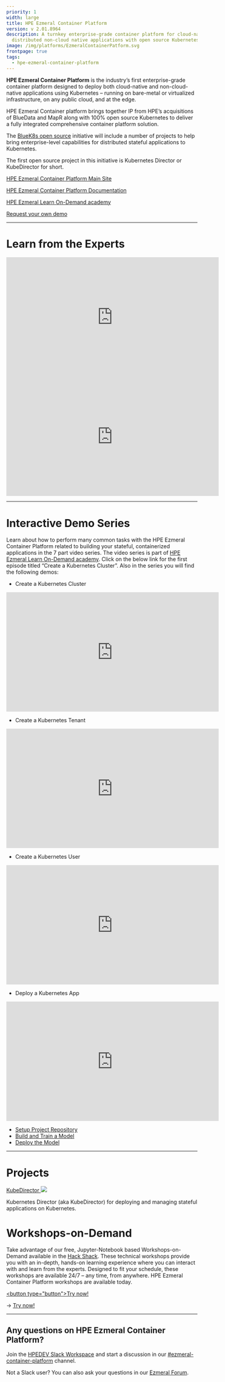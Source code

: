 ```yaml
---
priority: 1
width: large
title: HPE Ezmeral Container Platform
version: v 2.01.8964
description: A turnkey enterprise-grade container platform for cloud-native and
  distributed non-cloud native applications with open source Kubernetes.
image: /img/platforms/EzmeralContainerPatform.svg
frontpage: true
tags:
  - hpe-ezmeral-container-platform
---
```

**HPE Ezmeral Container Platform** is the industry’s first enterprise-grade container platform designed to deploy both cloud-native and non-cloud-native applications using Kubernetes – running on bare-metal or virtualized infrastructure, on any public cloud, and at the edge.

HPE Ezmeral Container platform brings together IP from HPE’s acquisitions of BlueData and MapR along with 100% open source Kubernetes to deliver a fully integrated comprehensive container platform solution.

The [BlueK8s open source](https://github.com/bluek8s) initiative will include a number of projects to help bring enterprise-level capabilities for distributed stateful applications to Kubernetes.

The first open source project in this initiative is Kubernetes Director or KubeDirector for short.

[HPE Ezmeral Container Platform Main Site](https://www.hpe.com/us/en/solutions/container-platform.html)

[HPE Ezmeral Container Platform Documentation](http://docs.bluedata.com/home)

[HPE Ezmeral Learn On-Demand academy](https://learn.ezmeral.software.hpe.com/)

[Request your own demo](https://hpedemoportal.ext.hpe.com/home)

- - -

# Learn from the Experts

<iframe width="560" height="315" src="https://www.youtube.com/embed/fCQpSHDEHY0" frameborder="0" allow="accelerometer; autoplay; clipboard-write; encrypted-media; gyroscope; picture-in-picture" allowfullscreen></iframe>
<br />
<iframe width="560" height="315" src="https://www.youtube.com/embed/4-yGrKZ4M-U" frameborder="0" allow="accelerometer; autoplay; clipboard-write; encrypted-media; gyroscope; picture-in-picture" allowfullscreen></iframe>

- - -

# Interactive Demo Series

Learn about how to perform many common tasks with the HPE Ezmeral Container Platform related to building your stateful, containerized applications in the 7 part video series. The video series is part of [HPE Ezmeral Learn On-Demand academy](https://learn.ezmeral.software.hpe.com/). Click on the below link for the first episode titled “Create a Kubernetes Cluster”. Also in the series you will find the following demos:

* Create a Kubernetes Cluster

<iframe width="560" height="315" src="https://www.youtube.com/embed/OLuQC2yAsCM" frameborder="0" allow="accelerometer; autoplay; clipboard-write; encrypted-media; gyroscope; picture-in-picture" allowfullscreen></iframe>

* Create a Kubernetes Tenant

<iframe width="560" height="315" src="https://www.youtube.com/embed/IuagZpLZeRE" frameborder="0" allow="accelerometer; autoplay; clipboard-write; encrypted-media; gyroscope; picture-in-picture" allowfullscreen></iframe>

* Create a Kubernetes User

<iframe width="560" height="315" src="https://www.youtube.com/embed/ypKLGGoEGcU" frameborder="0" allow="accelerometer; autoplay; clipboard-write; encrypted-media; gyroscope; picture-in-picture" allowfullscreen></iframe>

* Deploy a Kubernetes App

<iframe width="560" height="315" src="https://www.youtube.com/embed/GOabxoGJtNA" frameborder="0" allow="accelerometer; autoplay; clipboard-write; encrypted-media; gyroscope; picture-in-picture" allowfullscreen></iframe>

* [Setup Project Repository](https://www.youtube.com/embed/iV2AAf3xvnA)
* [Build and Train a Model](https://www.youtube.com/embed/ZBsq9quncpw)
* [Deploy the Model](https://www.youtube.com/embed/Z6qSrYH0tUQ)

- - -

# Projects

[KubeDirector ![](Github)](https://github.com/bluek8s/kubedirector) 

  Kubernetes Director (aka KubeDirector) for deploying and managing stateful applications on Kubernetes.

# Workshops-on-Demand

Take advantage of our free, Jupyter-Notebook based Workshops-on-Demand available in the [Hack Shack](https://hackshack.hpedev.io/). These technical workshops provide you with an in-depth, hands-on learning experience where you can interact with and learn from the experts. Designed to fit your schedule, these workshops are available 24/7 – any time, from anywhere. HPE Ezmeral Container Platform workshops are available today.

<a href="https://hackshack.hpedev.io/workshops"><button type="button">Try now!</button></a>

\-> [Try now!](https://hackshack.hpedev.io/workshops)

- - -

## Any questions on HPE Ezmeral Container Platform?

Join the [HPEDEV Slack Workspace](https://slack.hpedev.io/) and start a discussion in our [\#ezmeral-container-platform](https://app.slack.com/client/T5SNJCC7K/C01BB50LG4W) channel.

Not a Slack user? You can also ask your questions in our [Ezmeral Forum](https://hpe.com/forum/ezmeral).